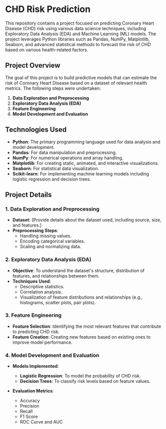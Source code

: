 # CHD Risk Prediction

This repository contains a project focused on predicting Coronary Heart Disease (CHD) risk using various data science techniques, including Exploratory Data Analysis (EDA) and Machine Learning (ML) models. The project leverages Python libraries such as Pandas, NumPy, Matplotlib, Seaborn, and advanced statistical methods to forecast the risk of CHD based on various health-related factors.

## Project Overview

The goal of this project is to build predictive models that can estimate the risk of Coronary Heart Disease based on a dataset of relevant health metrics. The following steps were undertaken:

1. **Data Exploration and Preprocessing**
2. **Exploratory Data Analysis (EDA)**
3. **Feature Engineering**
4. **Model Development and Evaluation**

## Technologies Used

- **Python**: The primary programming language used for data analysis and model development.
- **Pandas**: For data manipulation and preprocessing.
- **NumPy**: For numerical operations and array handling.
- **Matplotlib**: For creating static, animated, and interactive visualizations.
- **Seaborn**: For statistical data visualization.
- **Scikit-learn**: For implementing machine learning models including logistic regression and decision trees.

## Project Details

### 1. Data Exploration and Preprocessing

- **Dataset**: [Provide details about the dataset used, including source, size, and features.]
- **Preprocessing Steps**:
  - Handling missing values.
  - Encoding categorical variables.
  - Scaling and normalizing data.

### 2. Exploratory Data Analysis (EDA)

- **Objective**: To understand the dataset's structure, distribution of features, and relationships between them.
- **Techniques Used**:
  - Descriptive statistics.
  - Correlation analysis.
  - Visualization of feature distributions and relationships (e.g., histograms, scatter plots, pair plots).

### 3. Feature Engineering

- **Feature Selection**: Identifying the most relevant features that contribute to predicting CHD risk.
- **Feature Creation**: Creating new features based on existing ones to improve model performance.

### 4. Model Development and Evaluation

- **Models Implemented**:
  - **Logistic Regression**: To model the probability of CHD risk.
  - **Decision Trees**: To classify risk levels based on feature values.

- **Evaluation Metrics**:
  - Accuracy
  - Precision
  - Recall
  - F1 Score
  - ROC Curve and AUC
